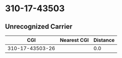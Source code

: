 # 310-17-43503
## Unrecognized Carrier


| CGI | Nearest CGI | Distance |
|-----|-------------|----------|
| 310-17-43503-26 |  | 0.0 |
